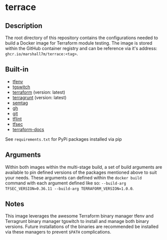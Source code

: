 # terrace

## Description

The root directory of this repository contains the configurations needed to build a Docker image for Terraform module testing. The image is stored within the GitHub container registry and can be reference via it's address: `ghcr.io/marshall7m/terrace:<tag>`.

## Built-in
- [tfenv](https://github.com/tfutils/tfenv)
- [tgswitch](https://github.com/warrensbox/tgswitch)
- [terraform](https://github.com/hashicorp/terraform) (version: latest)
- [terragrunt](https://github.com/gruntwork-io/terragrunt) (version: latest)
- [semtag](https://github.com/nico2sh/semtag)
- [gh](https://cli.github.com/)
- [git](https://github.com/git/git)
- [tflint](https://github.com/terraform-linters/tflint)
- [tfsec](https://github.com/aquasecurity/tfsec)
- [terraform-docs](https://github.com/terraform-docs/terraform-docs)

See `requirements.txt` for PyPi packages installed via pip

## Arguments

Within both images within the multi-stage build, a set of build arguments are available to pin defined versions of the packages mentioned above to suit your needs. These arguments can defined within the `docker build` command with each argument defined like so: `--build-arg TFSEC_VERSION=0.36.11 --build-arg TERRAFORM_VERSION=1.0.0`. 

## Notes

This image leverages the awesome Terraform binary manager tfenv and Terragrunt binary manager tgswitch to install and manage both binary versions. Future installations of the binaries are recommended be installed via these managers to prevent `$PATH` complications.
